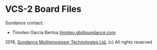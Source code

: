 # VCS-2 Board Files

Sundance contact:

* Timoteo Garcia Bertoa  <timoteo.gb@sundance.com>

2018, [Sundance Multiprocessor Technologies Ltd.](http://www.sundance.technology/) (c) All rights reserved
